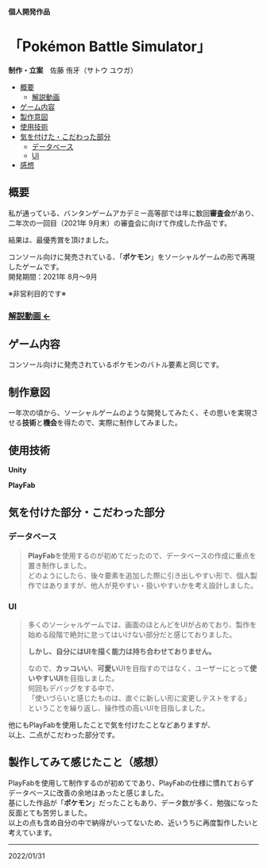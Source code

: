 **個人開発作品**
# 「Pokémon Battle Simulator」
**制作・立案**　佐藤 侑牙（サトウ ユウガ）

- [概要](https://github.com/yuuga25/pokemon_forUnity#%E6%A6%82%E8%A6%81)
    - [解説動画](https://github.com/yuuga25/pokemon_forUnity#%E8%A7%A3%E8%AA%AC%E5%8B%95%E7%94%BB-)
- [ゲーム内容](https://github.com/yuuga25/pokemon_forUnity/blob/master/README.md#%E3%82%B2%E3%83%BC%E3%83%A0%E5%86%85%E5%AE%B9)
- [製作意図](https://github.com/yuuga25/pokemon_forUnity#%E5%88%B6%E4%BD%9C%E6%84%8F%E5%9B%B3)
- [使用技術](https://github.com/yuuga25/pokemon_forUnity#%E4%BD%BF%E7%94%A8%E6%8A%80%E8%A1%93)
- [気を付けた・こだわった部分](https://github.com/yuuga25/pokemon_forUnity#%E3%83%87%E3%83%BC%E3%82%BF%E3%83%99%E3%83%BC%E3%82%B9)
    - [データベース](https://github.com/yuuga25/pokemon_forUnity#%E3%83%87%E3%83%BC%E3%82%BF%E3%83%99%E3%83%BC%E3%82%B9)
    - [UI](https://github.com/yuuga25/pokemon_forUnity#ui)
- [感想](https://github.com/yuuga25/pokemon_forUnity#%E8%A3%BD%E4%BD%9C%E3%81%97%E3%81%A6%E3%81%BF%E3%81%A6%E6%84%9F%E3%81%98%E3%81%9F%E3%81%93%E3%81%A8%E6%84%9F%E6%83%B3)

## 概要

私が通っている、バンタンゲームアカデミー高等部では年に数回**審査会**があり、二年次の一回目（2021年 9月末）の審査会に向けて作成した作品です。  
  
結果は、最優秀賞を頂けました。

コンソール向けに発売されている、「**ポケモン**」をソーシャルゲームの形で再現したゲームです。  
開発期間：2021年 8月～9月

※非営利目的です※

### [解説動画 ←](https://youtu.be/9KUepTCOu5s)

## ゲーム内容

コンソール向けに発売されているポケモンのバトル要素と同じです。

## 制作意図

一年次の頃から、ソーシャルゲームのような開発してみたく、その思いを実現させる**技術**と**機会**を得たので、実際に制作してみました。

## 使用技術
**Unity**
  
**PlayFab**

## 気を付けた部分・こだわった部分

### データベース
>**PlayFab**を使用するのが初めてだったので、データベースの作成に重点を置き制作しました。  
>どのようにしたら、後々要素を追加した際に引き出しやすい形で、個人製作ではありますが、他人が見やすい・扱いやすいかを考え設計しました。

### UI
>多くのソーシャルゲームでは、画面のほとんどをUIが占めており、製作を始める段階で絶対に怠ってはいけない部分だと感じておりました。  
>
>**しかし、自分にはUIを描く能力は持ち合わせておりません。**  
>
>なので、**カッコいい**、**可愛い**UIを目指すのではなく、ユーザーにとって**使いやすいUI**を目指しました。  
>何回もデバッグをする中で、  
>「使いづらいと感じたものは、直ぐに新しい形に変更しテストをする」  
>ということを繰り返し、操作性の高いUIを目指しました。

他にもPlayFabを使用したことで気を付けたことなどありますが、  
以上、二点がこだわった部分です。

## 製作してみて感じたこと（感想）
PlayFabを使用して制作するのが初めてであり、PlayFabの仕様に慣れておらずデータベースに改善の余地はあったと感じました。  
基にした作品が「**ポケモン**」だったこともあり、データ数が多く、勉強になった反面とても苦労しました。  
以上の点も含め自分の中で納得がいってないため、近いうちに再度製作したいと考えています。
  
  
  
***
2022/01/31
